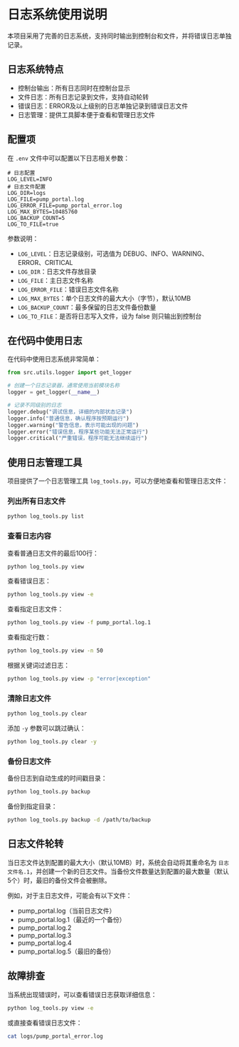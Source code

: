 # 日志系统使用说明

本项目采用了完善的日志系统，支持同时输出到控制台和文件，并将错误日志单独记录。

## 日志系统特点

- 控制台输出：所有日志同时在控制台显示
- 文件日志：所有日志记录到文件，支持自动轮转
- 错误日志：ERROR及以上级别的日志单独记录到错误日志文件
- 日志管理：提供工具脚本便于查看和管理日志文件

## 配置项

在 `.env` 文件中可以配置以下日志相关参数：

```
# 日志配置
LOG_LEVEL=INFO
# 日志文件配置
LOG_DIR=logs
LOG_FILE=pump_portal.log
LOG_ERROR_FILE=pump_portal_error.log
LOG_MAX_BYTES=10485760
LOG_BACKUP_COUNT=5
LOG_TO_FILE=true
```

参数说明：
- `LOG_LEVEL`：日志记录级别，可选值为 DEBUG、INFO、WARNING、ERROR、CRITICAL
- `LOG_DIR`：日志文件存放目录
- `LOG_FILE`：主日志文件名称
- `LOG_ERROR_FILE`：错误日志文件名称
- `LOG_MAX_BYTES`：单个日志文件的最大大小（字节），默认10MB
- `LOG_BACKUP_COUNT`：最多保留的日志文件备份数量
- `LOG_TO_FILE`：是否将日志写入文件，设为 false 则只输出到控制台

## 在代码中使用日志

在代码中使用日志系统非常简单：

```python
from src.utils.logger import get_logger

# 创建一个日志记录器，通常使用当前模块名称
logger = get_logger(__name__)

# 记录不同级别的日志
logger.debug("调试信息，详细的内部状态记录")
logger.info("普通信息，确认程序按预期运行")
logger.warning("警告信息，表示可能出现的问题")
logger.error("错误信息，程序某些功能无法正常运行")
logger.critical("严重错误，程序可能无法继续运行")
```

## 使用日志管理工具

项目提供了一个日志管理工具 `log_tools.py`，可以方便地查看和管理日志文件：

### 列出所有日志文件

```bash
python log_tools.py list
```

### 查看日志内容

查看普通日志文件的最后100行：
```bash
python log_tools.py view
```

查看错误日志：
```bash
python log_tools.py view -e
```

查看指定日志文件：
```bash
python log_tools.py view -f pump_portal.log.1
```

查看指定行数：
```bash
python log_tools.py view -n 50
```

根据关键词过滤日志：
```bash
python log_tools.py view -p "error|exception"
```

### 清除日志文件

```bash
python log_tools.py clear
```

添加 `-y` 参数可以跳过确认：
```bash
python log_tools.py clear -y
```

### 备份日志文件

备份日志到自动生成的时间戳目录：
```bash
python log_tools.py backup
```

备份到指定目录：
```bash
python log_tools.py backup -d /path/to/backup
```

## 日志文件轮转

当日志文件达到配置的最大大小（默认10MB）时，系统会自动将其重命名为 `日志文件名.1`，并创建一个新的日志文件。当备份文件数量达到配置的最大数量（默认5个）时，最旧的备份文件会被删除。

例如，对于主日志文件，可能会有以下文件：
- pump_portal.log（当前日志文件）
- pump_portal.log.1（最近的一个备份）
- pump_portal.log.2
- pump_portal.log.3
- pump_portal.log.4
- pump_portal.log.5（最旧的备份）

## 故障排查

当系统出现错误时，可以查看错误日志获取详细信息：

```bash
python log_tools.py view -e
```

或直接查看错误日志文件：

```bash
cat logs/pump_portal_error.log
``` 